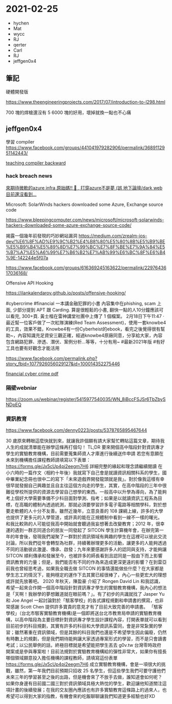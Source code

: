 # 2021-02-25

- hychen
- Mat
- wycc
- RJ
- qerter
- Carl
- RJ
- jeffgen0x4

## 筆記

硬體開發版

https://www.theengineeringprojects.com/2017/07/introduction-to-l298.html

700 塊的焊槍還沒有 5 6000 塊的好用，壞掉就換一點也不心痛

## jeffgen0x4

學習 compiler
https://www.facebook.com/groups/441041979282906/permalink/3689112951142443/

[teaching compiler backward](https://blog.sigplan.org/2021/02/23/teaching-compilers-backward/)

### hack breach news
[來期待微軟的azure infra 原始碼!! 🙂 , 打穿azure不是夢  (誤 地下論壇/dark web 目前還沒看到...](https://www.facebook.com/permalink.php?story_fbid=1077861026035630&id=100014352275446)

Microsoft: SolarWinds hackers downloaded some Azure, Exchange source code

https://www.bleepingcomputer.com/news/microsoft/microsoft-solarwinds-hackers-downloaded-some-azure-exchange-source-code/

揭露一個幾年前發現的巧妙網站漏洞
https://medium.com/zrealm-ios-dev/%E6%8F%AD%E9%9C%B2%E4%B8%80%E5%80%8B%E5%B9%BE%E5%B9%B4%E5%89%8D%E7%99%BC%E7%8F%BE%E7%9A%84%E5%B7%A7%E5%A6%99%E7%B6%B2%E7%AB%99%E6%BC%8F%E6%B4%9E-142244e5f07a

https://www.facebook.com/groups/616369245163622/permalink/2297643617036168/

Offensive API Hooking

https://ilankalendarov.github.io/posts/offensive-hooking/

#cybercrime
#financial
一本講金融犯罪的小書
內容集中在phishing, scam 上面, 少部分提到 APT 跟 Carding.
算是很輕鬆的小書, 翻快一點的人10分鐘應該可以看完, 300+頁.
黃士楷在雷神講堂社團中上傳了 1 個檔案。
2月18日下午11:47  ·
最近幫一位客戶做了一次紅隊演練(Red Team Assessment)，使用一套knowbe4的工具，效果不錯，Knowbe4有一份Cyberheist的ebook，看完之後覺得很有幫助~，內容知識充足資安三觀正確，經過knowbe4原廠同意，分享給大家，內容包含網路犯罪、滲透、潛伏、案例分析...等等，十分有用~
#最新2021年版
#有好工具也要有好觀念才能活用

https://www.facebook.com/permalink.php?story_fbid=1077926056029127&id=100014352275446

[financial cyber crime pdf](https://l.facebook.com/l.php?u=https%3A%2F%2Flookaside.fbsbx.com%2Ffile%2FCyberheistV3.pdf%3Ftoken%3DAWy2VMFUmgb5qO2xSpfmH8uXIHI44s2XnmzSNJujZmC2jS_0ayHAdY8m2jjYe697EB0gjm1pzqvLuAJqqZjFB2YKfkrXvLfg8ltjoXI1YZX2McFPve55zYffzheHTJMwQ9y78MDxkewXNKOCg5BmgPzw-vEdET9GgzjapjXNq4633O7dPL9VSNyFlIjmpMU24Bq84Sl3UzQQA9mknViUhNG2fOrf9jtT00OUisvbiZTBzDwiarXB0CaYGhfFjpRlMBH35wsdi2fn8_wyd5qdsJH3w5fD5Kbr5Wp2E8t8WyMn5396y6spG6FdvaTesarcLpk57E1BGWSnVW91dJRUu_u2e7OZ55yJ7WMQyQtE1lnb7jQ4ckNhSpJ43YycpTMSWFyDE8ZxZxpSEAi7ZUi49DUw7zwcwFt5sFeUNrQdVQsiW3lVSVzNQ6fr42SoPkDeroSRjL4ntC904UTZ7RKwuYacZMGJC74vjSPPUamZbDe_fYB1glSsF6ZnLcVEp16JTEzkvEP-GZkDkm2QOvdz4X1vYN-9xq2rk8VaRPeI5AfF_8e8ZTVctK_HBTtv6eQvaakA6TcgxbaxWGl_1DBU0GuWMYYa9LNz2q9wbIjMON11smbaru4_W857MckIu8InUTWrkUfwPKZZSfC-HC47gJJhTJ-1yEtlEtqIuqsAPYjcRugdVKb6RKIlBCAC0rdpO25246CJ603cBWWmvqyyKBarWL-eys2AflUhKJIiekcaopsRjKkhkafdYefUmf3AMb067ZJvxjN_FaIZIkuA0KaivFAhR5bihzA2hpbj9UdGO1CFrXHJddhvC-M-CdeWzmt8S65oh-BAIxHEhqJzyj139Hs-JEYyzFXwb4H_Gf6riS1VEcxrLl8VYQXfjZVLTGtQhlNZorQX9VYb84No58odyGk2aTCLtATyQldcLB2MFa8odF9Xqwb8tJhF82JHEUo&h=AT2MGJG68XgLFQppPKWkWL3PxfT5FljTcUs13yZqrGVURGNsmTUYY-HlSL9DjVSPQ3s5Yra_XpgzCgla54vpix8lsFkP0z4FNrqXi5q8HmBZ44pyJvZvxeX5zsFvBwfmXvIY4yPpWDTQjQRo3SfOlA&__tn__=H-y-R&c[0]=AT2daMRgrCmvZek6F2KQIiWtezW9vsE8m3yE-_tsdajJe5K9IaCuHAMN5A_zjxsPoPdUFOvGqScWJpdwh494tYyi20qq4Sy2W1tvCs3VQgd0VZ4SxiYUz80r0fPec9qwnVRX9nyk8Sep_TNlhV0NTyS2hLytjQ_3xUSrtp5F9K3oI2BWwkYP3NeHG1dikwp4FnRSaEYaaY9R_AmxItY5JA)

### 隔壁webniar
https://zoom.us/webinar/register/5415977540035/WN_8iBccFSJSr6TbZbySNDpEQ

### 資訊教育

https://www.facebook.com/denny0223/posts/5378765895467644

30 歲原來轉眼這麼快就到來，就讓我許個願有請大家幫忙轉貼這篇文章，期待我人生的成就清單能在辦學這條再打個勾！
TL;DR
要來開個高中階段針對資訊專才學生的實驗教育機構，目前需要蒐集師資人才庫進行後續送件申請
若您有意願在未來到機構擔任課程教師請填寫以下表單： https://forms.gle/Jx5cUp4pi2eegm7H6
詳細完整的緣起和理念請繼續閱讀
在小六時的一篇作文〈相約十年後〉我就寫下自己會是就讀資訊相關科系的學生，國中畢業紀念冊也很中二的寫下「未來遊戲界開發龍頭就是我」。對於像我這樣有幸很早就發掘自己興趣並且自主往這個方向走的學生，其實，在高中階段的三年中很難從學校所提供的資源去學習自己想學的東西。一般高中以升學為導向，為了能夠考上個好大學需要準備不少科目面對學測、指考；如果是以就讀資訊工程系為目標，在高職的體制內透過統測，那就必須要學習許多電子電路等相關學科，對於想要走軟體的人十分不友善。雖然近幾年，立意良善的 108 課綱上線，許多的大學也提供了更多元的入學管道，或許真的能在正規體制中看到一線不一樣的曙光。
和我比較熟的人可能從我高中開始就會聽過我妄想著去改變教育；2012 年，很幸運的遇到一群志同道合的朋友一同發起了 SITCON 學生計算機年會，在辦完第一年的年會後，發現我們凝聚了一群對於資訊領域有興趣的學生在這裡可以彼此交流討論，所以我們從年會轉型為社群，持續著辦理更多的活動，讓更多的人能夠透過不同的活動彼此激盪、傳承、啟發；九年來要感謝許多人的認同與支持，才能夠讓 SITCON 順利傳承和發展至今，也被許多的師長看到且認同是一股由下而上影響資訊教育的力量；但是，我們能否有不同的作為來造成更深更遠的影響？在到雷亞前我也曾經思考過，如果我全職去做 SITCON 的事情還能做些什麼？在大家都是學生志工的情況下，能夠穩定的運作下去其實已經很棒了，內心一些更宏大的理想或許就先放著吧。
2020 年秋天，陳盈豪 介紹了 Rongen David Lin 和我認識，希望一起來合作開一個高中階段針對資訊專才學生的實驗教育機構，我內心的想法是「天啊！我辦學的夢想難道就在眼前嗎？」。有了初步的共識就找了 Jasper Yu 和 Joe Angel 一起討論對於「駭客學校」的各式課程規劃和申請書的撰寫，也非常感謝 Scott Chen 提供許多寶貴的意見才有了目前大致完善的申請書。
「駭客學校」（台北市駭客實驗教育機構)是一個即將送台北市教育局申請的實驗教育機構，以高中階段為主要目標針對資訊專才學生設計課程內容，打開表單就可以看到目前初步的科目規劃，其實有許多的科目和大學資訊系雷同，會是非常紮實的學習；雖然著重在資訊領域，但是其餘的科目我們也還是不希望學生因此偏廢，仍然有時數上的規劃，但是我們期待能夠讓大家透過專案形式的學習，而不是只會讀書考試；以公民舉例的話，終極目標就是希望能把學生丟去 g0v.tw 台灣零時政府 開案或是參與專案啦！目前法規對於實驗教育機構給的彈性非常大，如果你有擅長哪個領域願意投入擔任機構的課程教師，請填寫這份表單 https://forms.gle/Jx5cUp4pi2eegm7H6
成立實驗教育機構，會是一項很大的挑戰，雖然，第一年我們目前預期只招收 25 名學生，但這些學生我們可要守護他們未來三年的學習甚至之後的出路，但是機會來了不放手去做，誰知道會如何呢？
如果你身邊有目前國二國三對於資訊領域具極大熱忱的學生，歡迎讓他知道關注這項計畫的後續發展；在我的交友圈內應該也有許多實驗教育這條路上的過來人，也希望可以得到大家的指教，有機會來約吃飯聊聊讓我們知道更多經驗也好XD
